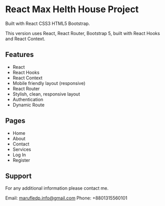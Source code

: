 # React Max Helth House Project

Built with React CSS3 HTML5 Bootstrap.

This version uses React, React Router, Bootstrap 5, built with React Hooks and React Context.

## Features

* React 
* React Hooks 
* React Context 
* Mobile friendly layout (responsive) 
* React Router 
* Stylish, clean, responsive layout 
* Authentication 
* Dynamic Route 



## Pages

* Home 
* About 
* Contact 
* Services 
* Log In 
* Register 

## Support

For any additional information please contact me.

Email: marufledp.info@gmail.com
Phone: +8801315560101
